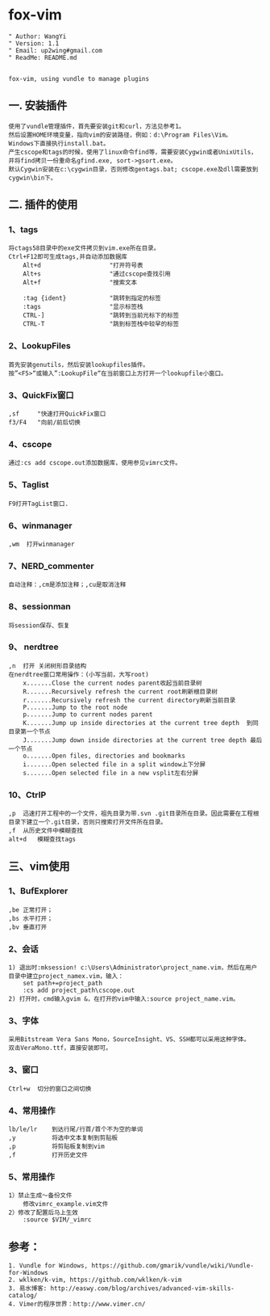 fox-vim
=====================================
    " Author: WangYi
    " Version: 1.1
    " Email: up2wing#gmail.com
    " ReadMe: README.md


    fox-vim, using vundle to manage plugins

一. 安装插件
--------------------------------------
    使用了vundle管理插件，首先要安装git和curl，方法见参考1。
    然后设置HOME环境变量，指向vim的安装路径，例如：d:\Program Files\Vim。
    Windows下直接执行install.bat。
    产生cscope和tags的时候，使用了linux命令find等，需要安装Cygwin或者UnixUtils，并将find拷贝一份重命名gfind.exe, sort->gsort.exe。
    默认Cygwin安装在c:\cygwin目录，否则修改gentags.bat; cscope.exe及dll需要放到cygwin\bin下。

二. 插件的使用
---------------------------------------
### 1、tags
    将ctags58目录中的exe文件拷贝到vim.exe所在目录。
    Ctrl+F12即可生成tags,并自动添加数据库
        Alt+d                   "打开符号表
        Alt+s                   "通过cscope查找引用
        Alt+f                   "搜索文本

        :tag {ident}            "跳转到指定的标签
        :tags                   "显示标签栈
        CTRL-]                  "跳转到当前光标下的标签
        CTRL-T                  "跳到标签栈中较早的标签
### 2、LookupFiles
    首先安装genutils，然后安装lookupfiles插件。
    按”<F5>“或输入”:LookupFile“在当前窗口上方打开一个lookupfile小窗口。
### 3、QuickFix窗口
    ,sf     "快速打开QuickFix窗口
    f3/F4   "向前/前后切换
### 4、cscope
    通过:cs add cscope.out添加数据库，使用参见vimrc文件。
### 5、Taglist
    F9打开TagList窗口.
### 6、winmanager
    ,wm  打开winmanager
### 7、NERD_commenter
    自动注释：,cm是添加注释；,cu是取消注释
### 8、sessionman
    将session保存、恢复
### 9、 nerdtree
    ,n  打开 关闭树形目录结构
    在nerdtree窗口常用操作：(小写当前，大写root)
        x.......Close the current nodes parent收起当前目录树
        R.......Recursively refresh the current root刷新根目录树
        r.......Recursively refresh the current directory刷新当前目录
        P.......Jump to the root node
        p.......Jump to current nodes parent
        K.......Jump up inside directories at the current tree depth  到同目录第一个节点
        J.......Jump down inside directories at the current tree depth 最后一个节点
        o.......Open files, directories and bookmarks
        i.......Open selected file in a split window上下分屏
        s.......Open selected file in a new vsplit左右分屏
### 10、CtrlP
    ,p  迅速打开工程中的一个文件，祖先目录为带.svn .git目录所在目录。因此需要在工程根目录下建立一个.git目录，否则只搜索打开文件所在目录。
    ,f  从历史文件中模糊查找
    alt+d   模糊查找tags

三、vim使用
----------------------------------------------
### 1、BufExplorer
    ,be 正常打开；
    ,bs 水平打开；
    ,bv 垂直打开
### 2、会话
    1) 退出时:mksession! c:\Users\Administrator\project_name.vim，然后在用户目录中建立project_namex.vim，输入：
        set path+=project_path
        :cs add project_path\cscope.out
    2) 打开时，cmd输入gvim &，在打开的vim中输入:source project_name.vim。
### 3、字体
    采用Bitstream Vera Sans Mono，SourceInsight、VS、SSH都可以采用这种字体。
    双击VeraMono.ttf，直接安装即可。

### 3、窗口
    Ctrl+w  切分的窗口之间切换
### 4、常用操作
    lb/le/lr    到达行尾/行首/首个不为空的单词
    ,y          将选中文本复制到剪贴板
    ,p          将剪贴板复制到vim
    ,f          打开历史文件
### 5、常用操作
    1）禁止生成～备份文件
        修改vimrc_example.vim文件
    2）修改了配置后马上生效
        :source $VIM/_vimrc



参考：
-------------------------------------------
    1. Vundle for Windows, https://github.com/gmarik/vundle/wiki/Vundle-for-Windows
    2. wklken/k-vim, https://github.com/wklken/k-vim
    3. 易水博客: http://easwy.com/blog/archives/advanced-vim-skills-catalog/
    4. Vimer的程序世界：http://www.vimer.cn/

